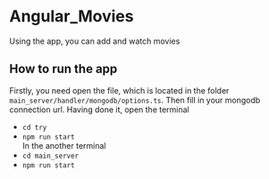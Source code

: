 # Angular_Movies
Using the app, you can add and watch movies

## How to run the app
Firstly, you need open the file, which is located in the folder `main_server/handler/mongodb/options.ts`. Then fill in your mongodb connection url. Having done it, open the terminal 
* `cd try`
* `npm run start`<br/>
In the another terminal
* `cd main_server`
* `npm run start`

